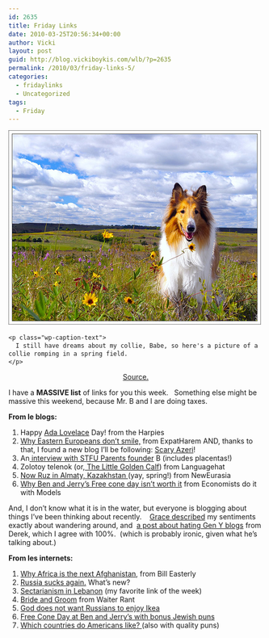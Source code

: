 ```yaml
---
id: 2635
title: Friday Links
date: 2010-03-25T20:56:34+00:00
author: Vicki
layout: post
guid: http://blog.vickiboykis.com/wlb/?p=2635
permalink: /2010/03/friday-links-5/
categories:
  - fridaylinks
  - Uncategorized
tags:
  - Friday
---
```

<p style="text-align: center;">
  <div id="attachment_2640" style="width: 510px" class="wp-caption aligncenter">
    <a href="https://raw.githubusercontent.com/veekaybee/wlb/gh-pages/assets/images/2010/03/250891059_40759757f6.jpg"><img class="size-full wp-image-2640" title="250891059_40759757f6" src="https://raw.githubusercontent.com/veekaybee/wlb/gh-pages/assets/images/2010/03/250891059_40759757f6.jpg" alt="" width="500" height="385" /></a>
    
    <p class="wp-caption-text">
      I still have dreams about my collie, Babe, so here's a picture of a collie romping in a spring field.
    </p>
  </div>
  
  <p style="text-align: center;">
    <a href="http://www.flickr.com/photos/wcm777/250891059/">Source. </a>
  </p>
  
  <p>
    I have a <strong>MASSIVE list</strong> of links for you this week.   Something else might be massive this weekend, because Mr. B and I are doing taxes.
  </p>
  
  <p>
    <strong>From le blogs:</strong>
  </p>
  
  <ol>
    <li>
      Happy <a href="http://www.harpyness.com/2010/03/24/happy-ada-lovelace-day/">Ada Lovelace</a> Day! from the Harpies
    </li>
    <li>
      <a href="http://www.expatharem.com/2010/03/24/smile-youre-in-the-west/">Why Eastern Europeans don&#8217;t smile,</a> from ExpatHarem AND, thanks to that, I found a new blog I&#8217;ll be following: <a href="http://scaryazeri.blogspot.com/">Scary Azeri</a>!
    </li>
    <li>
      An<a href="http://heybrooklyn.com/341/stfu-parents/"> interview with STFU Parents founder</a> B (includes placentas!)
    </li>
    <li>
      Zolotoy telenok (or,<a href="http://www.languagehat.com/archives/003815.php"> The Little Golden Calf</a>) from Languagehat
    </li>
    <li>
      <a href="http://www.neweurasia.net/photoblog/nowruz-in-almaty/">Now Ruz in Almaty, Kazakhstan </a>(yay, spring!) from NewEurasia
    </li>
    <li>
      <a href="http://www.economistsdoitwithmodels.com/2010/03/23/follow-up-on-ice-cream-pastries-subs-and-the-concept-of-free/">Why Ben and Jerry&#8217;s Free cone day isn&#8217;t worth it</a> from Economists do it with Models
    </li>
  </ol>
  
  <p>
    And, I don&#8217;t know what it is in the water, but everyone is blogging about things I&#8217;ve been thinking about recently.    <a href="http://smallhandsbigideas.com/generation-y/home-nesters-seekers/">Grace described</a> my sentiments exactly about wandering around, and  <a href="http://dshan.me/blog/2010/03/generation-blahblah.html">a post about hating Gen Y blogs</a> from Derek, which I agree with 100%.  (which is probably ironic, given what he&#8217;s talking about.)
  </p>
  
  <p>
    <strong>From les internets: </strong>
  </p>
  
  <ol>
    <li>
      <a href="http://aidwatchers.com/2010/03/the-%E2%80%9Csmart-power%E2%80%9D-military-industrial-complex-takes-off/">Why Africa is the next Afghanistan</a>, from Bill Easterly
    </li>
    <li>
      <a href="http://www.thedailybeast.com/blogs-and-stories/2010-03-23/russias-amazing-drugs-and-hookers-scandal/full/">Russia sucks again.</a> What&#8217;s new?
    </li>
    <li>
      <a href="http://www.05amam.org/pics/campaign_sects/doctors_en.jpg">Sectarianism in Lebanon</a> (my favorite link of the week)
    </li>
    <li>
      <a href="http://waiterrant.net/?p=251">Bride and Groom</a> from Waiter Rant
    </li>
    <li>
      <a href="http://readrussia.com/blog/business/00299/">God does not want Russians to enjoy Ikea</a>
    </li>
    <li>
      <a href="http://www.tabletmag.com/scroll/29169/it’s-free-cone-day-at-ben-jerry’s/">Free Cone Day at Ben and Jerry&#8217;s with bonus Jewish puns</a>
    </li>
    <li>
      <a href="http://www.good.is/post/transparency-america-s-favorite-countries">Which countries do Americans like? </a>(also with quality puns)
    </li>
  </ol>
